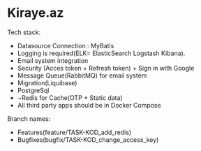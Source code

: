 # Kiraye.az
Tech stack: 
-	Datasource Connection : MyBatis 
-	Logging is required(ELK= ElasticSearch Logstash Kibana).
-	Email system integration
-	Security (Acces token + Refresh token) + Sign in with Google
-	Message Queue(RabbitMQ) for email system
-	Migration(Liquibase)
-	PostgreSql
-	¬Redis for Cache(OTP + Static data)
-	All third party apps should be in Docker Compose


Branch names: 
- Features(feature/TASK-KOD_add_redis)
- Bugfixes(bugfix/TASK-KOD_change_access_key)
